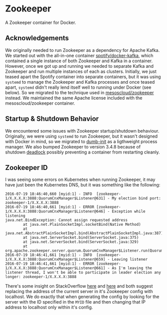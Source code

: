 # Zookeeper

A Zookeeper container for Docker.

## Acknowledgements

We originally needed to run Zookeeper as a dependency for Apache Kafka.  We started out with the
all-in-one container [spotify/docker-kafka](https://github.com/spotify/docker-kafka), which contained
a single instance of both Zookeeper and Kafka in a container.  However, once we got up and running we
needed to separate Kafka and Zookeeper and run multiple instances of each as clusters.
Initially, we just teased apart the Spotify container into separate containers, but it was using
`systemd` to manage the Zookeeper and Kafka processes and once teased apart, `systemd` didn't
really lend itself well to running under Docker (see below).  So we migrated to the technique used
in [mesoscloud/zookeeper](https://github.com/mesoscloud/zookeeper) instead.  We maintained the same
Apache license included with the mesoscloud/zookeeper container.

## Startup & Shutdown Behavior
We encountered some issues with Zookeeper startup/shutdown behaviour.  Originally, we were using
`systemd` to run Zookeeper, but it wasn't designed with Docker in mind, so we migrated to
[dumb-init](https://github.com/Yelp/dumb-init) as a ligthweight process manager.  We also
bumped Zookeeper to version 3.4.8 because of shutdown
[deadlock](https://issues.apache.org/jira/browse/ZOOKEEPER-2347) possibly preventing a container
from restarting cleanly.

## Zookeeper ID
I was seeing some errors on Kubernetes when running Zookeeper, it may have just been the
Kubernetes DNS, but it was something like the following:
```
2016-07-19 18:46:40,660 [myid:1] - INFO  [zookeeper-1/X.X.X.X:3888:QuorumCnxManager$Listener@631] - My election bind port: zookeeper-1/X.X.X.X:3888
2016-07-19 18:46:40,661 [myid:1] - ERROR [zookeeper-1/X.X.X.X:3888:QuorumCnxManager$Listener@646] - Exception while listening
java.net.BindException: Cannot assign requested address
        at java.net.PlainSocketImpl.socketBind(Native Method)
        at java.net.AbstractPlainSocketImpl.bind(AbstractPlainSocketImpl.java:387)
        at java.net.ServerSocket.bind(ServerSocket.java:375)
        at java.net.ServerSocket.bind(ServerSocket.java:329)
        at org.apache.zookeeper.server.quorum.QuorumCnxManager$Listener.run(QuorumCnxManager.java:633)
2016-07-19 18:46:41,661 [myid:1] - INFO  [zookeeper-1/X.X.X.X:3888:QuorumCnxManager$Listener@659] - Leaving listener
2016-07-19 18:46:41,661 [myid:1] - ERROR [zookeeper-1/X.X.X.X:3888:QuorumCnxManager$Listener@661] - As I'm leaving the listener thread, I won't be able to participate in leader election any longer: zookeeper-1/X.X.X.X:3888
```
There's some insight on StackOverflow [here](http://stackoverflow.com/questions/30940981/zookeeper-error-cannot-open-channel-to-x-at-election-address) and
[here](http://stackoverflow.com/questions/29323311/zookeeper-installation-on-multiple-aws-ec2instances) and both suggest replacing the address of the current
server in it's Zookeeper config with localhost.  We do exactly that when generating the config by looking for the server with the ID specified in the `MYID`
file and then changing that IP address to localhost only within it's config.

